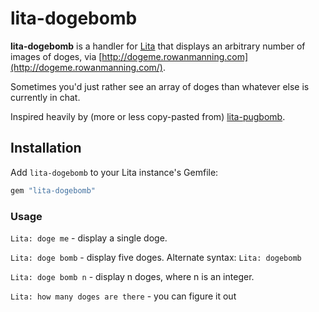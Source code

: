 # lita-dogebomb

**lita-dogebomb** is a handler for [Lita](https://github.com/jimmycuadra/lita) that displays an arbitrary number of images of doges, via [http://dogeme.rowanmanning.com](http://dogeme.rowanmanning.com/).

Sometimes you'd just rather see an array of doges than whatever else is currently in chat.

Inspired heavily by (more or less copy-pasted from) [lita-pugbomb](https://github.com/killpack/lita-pugbomb).

## Installation

Add `lita-dogebomb` to your Lita instance's Gemfile:
``` ruby
gem "lita-dogebomb"
```

### Usage
`Lita: doge me` - display a single doge.

`Lita: doge bomb` - display five doges. Alternate syntax: `Lita: dogebomb`

`Lita: doge bomb n` - display n doges, where n is an integer.

`Lita: how many doges are there` - you can figure it out


